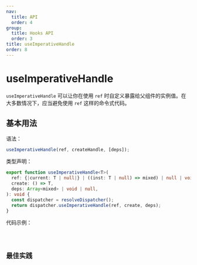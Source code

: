 ```yaml
---
nav:
  title: API
  order: 4
group:
  title: Hooks API
  order: 3
title: useImperativeHandle
order: 8
---
```


# useImperativeHandle

`useImperativeHandle` 可以让你在使用 `ref` 时自定义暴露给父组件的实例值。在大多数情况下，应当避免使用 `ref` 这样的命令式代码。

## 基本用法

语法：

```js
useImperativeHandle(ref, createHandle, [deps]);
```

类型声明：

```ts
export function useImperativeHandle<T>(
  ref: {|current: T | null|} | ((inst: T | null) => mixed) | null | void,
  create: () => T,
  deps: Array<mixed> | void | null,
): void {
  const dispatcher = resolveDispatcher();
  return dispatcher.useImperativeHandle(ref, create, deps);
}
```

代码示例：

<code src="../../../example/useImperativeHandle/index.tsx" />

## 最佳实践
